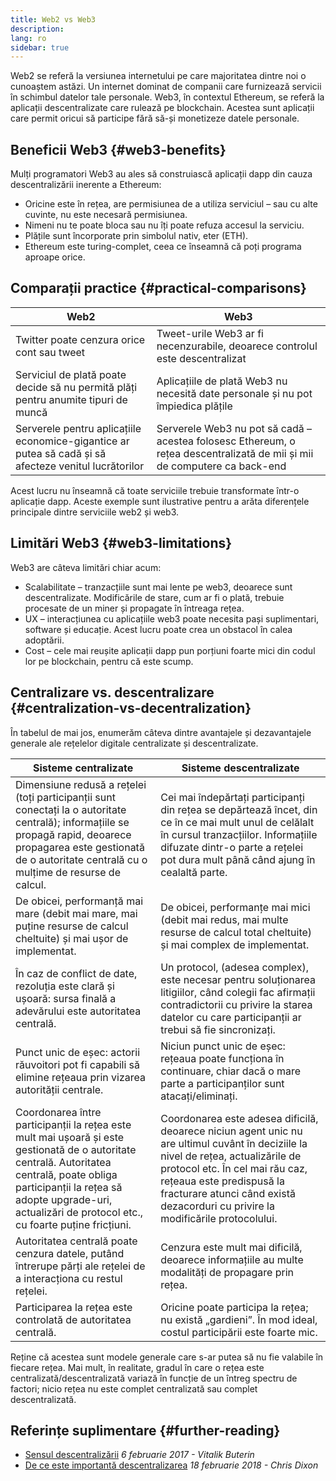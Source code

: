 ```yaml
---
title: Web2 vs Web3
description:
lang: ro
sidebar: true
---
```


Web2 se referă la versiunea internetului pe care majoritatea dintre noi o cunoaștem astăzi. Un internet dominat de companii care furnizează servicii în schimbul datelor tale personale. Web3, în contextul Ethereum, se referă la aplicații descentralizate care rulează pe blockchain. Acestea sunt aplicații care permit oricui să participe fără să-și monetizeze datele personale.

## Beneficii Web3 {#web3-benefits}

Mulți programatori Web3 au ales să construiască aplicații dapp din cauza descentralizării inerente a Ethereum:

- Oricine este în rețea, are permisiunea de a utiliza serviciul – sau cu alte cuvinte, nu este necesară permisiunea.
- Nimeni nu te poate bloca sau nu îți poate refuza accesul la serviciu.
- Plățile sunt încorporate prin simbolul nativ, eter (ETH).
- Ethereum este turing-complet, ceea ce înseamnă că poți programa aproape orice.

## Comparații practice {#practical-comparisons}

| Web2                                                                                                  | Web3                                                                                                                      |
| ----------------------------------------------------------------------------------------------------- | ------------------------------------------------------------------------------------------------------------------------- |
| Twitter poate cenzura orice cont sau tweet                                                            | Tweet-urile Web3 ar fi necenzurabile, deoarece controlul este descentralizat                                              |
| Serviciul de plată poate decide să nu permită plăți pentru anumite tipuri de muncă                    | Aplicațiile de plată Web3 nu necesită date personale și nu pot împiedica plățile                                          |
| Serverele pentru aplicațiile economice-gigantice ar putea să cadă și să afecteze venitul lucrătorilor | Serverele Web3 nu pot să cadă – acestea folosesc Ethereum, o rețea descentralizată de mii și mii de computere ca back-end |

Acest lucru nu înseamnă că toate serviciile trebuie transformate într-o aplicație dapp. Aceste exemple sunt ilustrative pentru a arăta diferențele principale dintre serviciile web2 și web3.

## Limitări Web3 {#web3-limitations}

Web3 are câteva limitări chiar acum:

- Scalabilitate – tranzacțiile sunt mai lente pe web3, deoarece sunt descentralizate. Modificările de stare, cum ar fi o plată, trebuie procesate de un miner și propagate în întreaga rețea.
- UX – interacțiunea cu aplicațiile web3 poate necesita pași suplimentari, software și educație. Acest lucru poate crea un obstacol în calea adoptării.
- Cost – cele mai reușite aplicații dapp pun porțiuni foarte mici din codul lor pe blockchain, pentru că este scump.

## Centralizare vs. descentralizare {#centralization-vs-decentralization}

<!--Content below provided by Brian Gu-->

În tabelul de mai jos, enumerăm câteva dintre avantajele și dezavantajele generale ale rețelelor digitale centralizate și descentralizate.

| Sisteme centralizate                                                                                                                                                                                                                                  | Sisteme descentralizate                                                                                                                                                                                                                                                             |
| ----------------------------------------------------------------------------------------------------------------------------------------------------------------------------------------------------------------------------------------------------- | ----------------------------------------------------------------------------------------------------------------------------------------------------------------------------------------------------------------------------------------------------------------------------------- |
| Dimensiune redusă a rețelei (toți participanții sunt conectați la o autoritate centrală); informațiile se propagă rapid, deoarece propagarea este gestionată de o autoritate centrală cu o mulțime de resurse de calcul.                              | Cei mai îndepărtați participanți din rețea se depărtează încet, din ce în ce mai mult unul de celălalt în cursul tranzacțiilor. Informațiile difuzate dintr-o parte a rețelei pot dura mult până când ajung în cealaltă parte.                                                      |
| De obicei, performanță mai mare (debit mai mare, mai puține resurse de calcul cheltuite) și mai ușor de implementat.                                                                                                                                  | De obicei, performanțe mai mici (debit mai redus, mai multe resurse de calcul total cheltuite) și mai complex de implementat.                                                                                                                                                       |
| În caz de conflict de date, rezoluția este clară și ușoară: sursa finală a adevărului este autoritatea centrală.                                                                                                                                      | Un protocol, (adesea complex), este necesar pentru soluționarea litigiilor, când colegii fac afirmații contradictorii cu privire la starea datelor cu care participanții ar trebui să fie sincronizați.                                                                             |
| Punct unic de eșec: actorii răuvoitori pot fi capabili să elimine rețeaua prin vizarea autorității centrale.                                                                                                                                          | Niciun punct unic de eșec: rețeaua poate funcționa în continuare, chiar dacă o mare parte a participanților sunt atacați/eliminați.                                                                                                                                                 |
| Coordonarea între participanții la rețea este mult mai ușoară și este gestionată de o autoritate centrală. Autoritatea centrală, poate obliga participanții la rețea să adopte upgrade-uri, actualizări de protocol etc., cu foarte puține fricțiuni. | Coordonarea este adesea dificilă, deoarece niciun agent unic nu are ultimul cuvânt în deciziile la nivel de rețea, actualizările de protocol etc. În cel mai rău caz, rețeaua este predispusă la fracturare atunci când există dezacorduri cu privire la modificările protocolului. |
| Autoritatea centrală poate cenzura datele, putând întrerupe părți ale rețelei de a interacționa cu restul rețelei.                                                                                                                                    | Cenzura este mult mai dificilă, deoarece informațiile au multe modalități de propagare prin rețea.                                                                                                                                                                                  |
| Participarea la rețea este controlată de autoritatea centrală.                                                                                                                                                                                        | Oricine poate participa la rețea; nu există „gardieni”. În mod ideal, costul participării este foarte mic.                                                                                                                                                                          |

Reține că acestea sunt modele generale care s-ar putea să nu fie valabile în fiecare rețea. Mai mult, în realitate, gradul în care o rețea este centralizată/descentralizată variază în funcție de un întreg spectru de factori; nicio rețea nu este complet centralizată sau complet descentralizată.

## Referințe suplimentare {#further-reading}

- [Sensul descentralizării](https://medium.com/@VitalikButerin/the-meaning-of-decentralization-a0c92b76a274) _6 februarie 2017 - Vitalik Buterin_
- [De ce este importantă descentralizarea](https://medium.com/s/story/why-decentralization-matters-5e3f79f7638e) _18 februarie 2018 - Chris Dixon_

